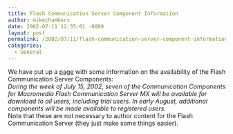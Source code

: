 ```yaml
---
title: Flash Communication Server Component Information
author: mikechambers
date: 2002-07-11 12:35:01 -0800
layout: post
permalink: /2002/07/11/flash-communication-server-component-information/
categories:
  - General
---
```



We have put up a [page][1] with some information on the availability of the Flash Communication Server Components:  
*During the week of July 15, 2002, seven of the Communication Components for Macromedia Flash Communication Server MX will be available for download to all users, including trial users. In early August, additional components will be made available to registered users.*  
Note that these are not necessary to author content for the Flash Communication Server (they just make some things easier).

 [1]: http://www.macromedia.com/support/flashcom/applications_components.html